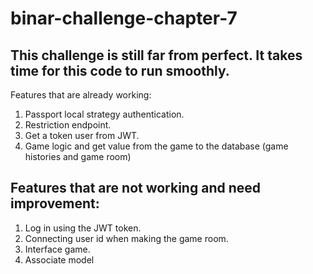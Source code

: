 # binar-challenge-chapter-7

## This challenge is still far from perfect. It takes time for this code to run smoothly.
Features that are already working:
1. Passport local strategy authentication.
2. Restriction endpoint.
3. Get a token user from JWT.
4. Game logic and get value from the game to the database (game histories and game room)

## Features that are not working and need improvement:
1. Log in using the JWT token.
2. Connecting user id when making the game room.
3. Interface game.
4. Associate model
